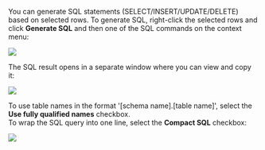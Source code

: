 You can generate SQL statements (SELECT/INSERT/UPDATE/DELETE) based on selected rows. To generate SQL, right-click the selected rows and click **Generate SQL** and then one of the SQL commands on the context menu:

![](images/ug/Generate-SQL.png)

The SQL result opens in a separate window where you can view and copy it:

![](images/ug/Generated_SQL-window.png)

To use table names in the format '[schema name].[table name]', select the **Use fully qualified names** checkbox.  
To wrap the SQL query into one line, select the **Compact SQL** checkbox:

![](images/ug/Generated_SQL-window-checkboxes.png)

